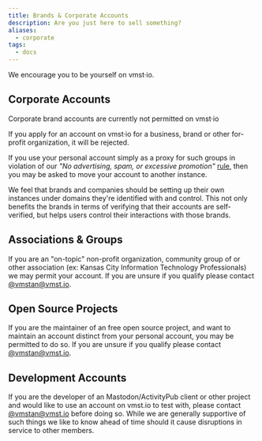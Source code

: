 ```yaml
---
title: Brands & Corporate Accounts
description: Are you just here to sell something?
aliases:
  - corporate
tags:
  - docs
---
```


We encourage you to be yourself on vmst·io.

## Corporate Accounts

Corporate brand accounts are currently not permitted on vmst·io

If you apply for an account on vmst·io for a business, brand or other for-profit organization, it will be rejected.

If you use your personal account simply as a proxy for such groups in violation of our _"No advertising, spam, or excessive promotion"_ [rule](https://vmst.io/about), then you may be asked to move your account to another instance.

We feel that brands and companies should be setting up their own instances under domains they're identified with and control.
This not only benefits the brands in terms of verifying that their accounts are self-verified, but helps users control their interactions with those brands.

## Associations & Groups

If you are an "on-topic" non-profit organization, community group of or other association (ex: Kansas City Information Technology Professionals) we may permit your account. If you are unsure if you qualify please contact [@vmstan@vmst.io](https://vmst.io/@vmstan).

## Open Source Projects

If you are the maintainer of an free open source project, and want to maintain an account distinct from your personal account, you may be permitted to do so. If you are unsure if you qualify please contact [@vmstan@vmst.io](https://vmst.io/@vmstan).

## Development Accounts

If you are the developer of an Mastodon/ActivityPub client or other project and would like to use an account on vmst.io to test with, please contact [@vmstan@vmst.io](https://vmst.io/@vmstan) before doing so. While we are generally supportive of such things we like to know ahead of time should it cause disruptions in service to other members.